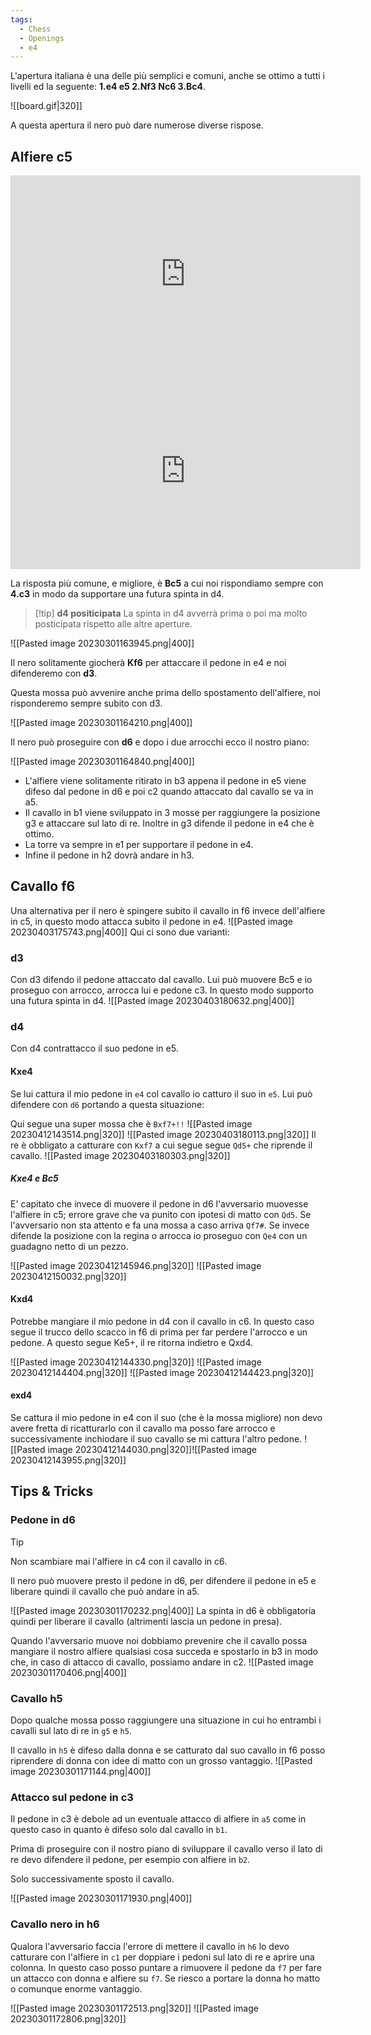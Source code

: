```yaml
---
tags:
  - Chess
  - Openings
  - e4
---
```



L'apertura italiana è una delle più semplici e comuni, anche se ottimo a tutti i livelli ed la seguente: **1.e4 e5 2.Nf3 Nc6 3.Bc4**.

![[board.gif|320]]

A questa apertura il nero può dare numerose diverse rispose.

## Alfiere c5

<div class="iframe-container">
  <iframe width="560" height="315" src="https://www.youtube.com/embed/QWTEL_2jzbo" title="YouTube video player" frameborder="0" allow="accelerometer; autoplay; clipboard-write; encrypted-media; gyroscope; picture-in-picture" allowfullscreen></iframe>
</div>

<div class="iframe-container">
  <iframe width="560" height="315" src="https://www.youtube.com/embed/4E1rc7dC9JQ" title="YouTube video player" frameborder="0" allow="accelerometer; autoplay; clipboard-write; encrypted-media; gyroscope; picture-in-picture" allowfullscreen></iframe>
</div>

La risposta più comune, e migliore, è **Bc5** a cui noi rispondiamo sempre con **4.c3** in modo da supportare una futura spinta in d4.
> [!tip] **d4 positicipata**
> La spinta in d4 avverrà prima o poi ma molto posticipata rispetto alle altre aperture.

![[Pasted image 20230301163945.png|400]]

Il nero solitamente giocherà **Kf6** per attaccare il pedone in e4 e noi difenderemo con **d3**.

Questa mossa può avvenire anche prima dello spostamento dell'alfiere, noi risponderemo sempre subito con d3.

![[Pasted image 20230301164210.png|400]]

Il nero può proseguire con **d6** e dopo i due arrocchi ecco il nostro piano:

![[Pasted image 20230301164840.png|400]]

* L'alfiere viene solitamente ritirato in b3 appena il pedone in e5 viene difeso dal pedone in d6 e poi c2 quando attaccato dal cavallo se va in a5.
* Il cavallo in b1 viene sviluppato in 3 mosse per raggiungere la posizione g3 e attaccare sul lato di re. Inoltre in g3 difende il pedone in e4 che è ottimo.
* La torre va sempre in e1 per supportare il pedone in e4.
* Infine il pedone in h2 dovrà andare in h3.

## Cavallo f6
Una alternativa per il nero è spingere subito il cavallo in f6 invece dell'alfiere in c5, in questo modo attacca subito il pedone in e4.
![[Pasted image 20230403175743.png|400]]
Qui ci sono due varianti:
### d3
Con d3 difendo il pedone attaccato dal cavallo. Lui può muovere Bc5 e io proseguo con arrocco, arrocca lui e pedone c3.
In questo modo supporto una futura spinta in d4.
![[Pasted image 20230403180632.png|400]]

### d4
Con d4 contrattacco il suo pedone in e5.
#### Kxe4
Se lui cattura il mio pedone in `e4` col cavallo io catturo il suo in `e5`.
Lui può difendere con `d6` portando a questa situazione:

Qui segue una super mossa che è `Bxf7+!!`
![[Pasted image 20230412143514.png|320]] ![[Pasted image 20230403180113.png|320]]
Il re è obbligato a catturare con `Kxf7` a cui segue segue `Qd5+` che riprende il cavallo.
![[Pasted image 20230403180303.png|320]]

##### Kxe4 e Bc5
E' capitato che invece di muovere il pedone in d6 l'avversario muovesse l'alfiere in c5; errore grave che va punito con ipotesi di matto con `Qd5`.
Se l'avversario non sta attento e fa una mossa a caso arriva `Qf7#`.
Se invece difende la posizione con la regina o arrocca io proseguo con `Qe4` con un guadagno netto di un pezzo.

![[Pasted image 20230412145946.png|320]] ![[Pasted image 20230412150032.png|320]]

#### Kxd4
Potrebbe mangiare il mio pedone in d4 con il cavallo in c6. In questo caso segue il trucco dello scacco in f6 di prima per far perdere l'arrocco e un pedone.
A questo segue Ke5+, il re ritorna indietro e Qxd4.

![[Pasted image 20230412144330.png|320]] ![[Pasted image 20230412144404.png|320]] ![[Pasted image 20230412144423.png|320]]

#### exd4
Se cattura il mio pedone in e4 con il suo (che è la mossa migliore) non devo avere fretta di ricatturarlo con il cavallo ma posso fare arrocco e successivamente inchiodare il suo cavallo se mi cattura l'altro pedone.
![[Pasted image 20230412144030.png|320]]![[Pasted image 20230412143955.png|320]]


## Tips & Tricks

### Pedone in d6

> [!tip]
> Non scambiare mai l'alfiere in c4 con il cavallo in c6.

Il nero può muovere presto il pedone in d6, per difendere il pedone in e5 e liberare quindi il cavallo che può andare in a5.

![[Pasted image 20230301170232.png|400]]
La spinta in d6 è obbligatoria quindi per liberare il cavallo (altrimenti lascia un pedone in presa).

Quando l'avversario muove noi dobbiamo prevenire che il cavallo possa mangiare il nostro alfiere qualsiasi cosa succeda e spostarlo in b3 in modo che, in caso di attacco di cavallo, possiamo andare in c2.
![[Pasted image 20230301170406.png|400]]

### Cavallo h5
Dopo qualche mossa posso raggiungere una situazione in cui ho entrambi i cavalli sul lato di re in `g5` e `h5`.

Il cavallo in `h5` è difeso dalla donna e se catturato dal suo cavallo in f6 posso riprendere di donna con idee di matto con un grosso vantaggio.
![[Pasted image 20230301171144.png|400]]

### Attacco sul pedone in c3
Il pedone in c3 è debole ad un eventuale attacco di alfiere in `a5` come in questo caso in quanto è difeso solo dal cavallo in `b1`.

Prima di proseguire con il nostro piano di sviluppare il cavallo verso il lato di re devo difendere il pedone, per esempio con alfiere in `b2`.

Solo successivamente sposto il cavallo.

![[Pasted image 20230301171930.png|400]]

### Cavallo nero in h6
Qualora l'avversario faccia l'errore di mettere il cavallo in `h6` lo devo catturare con l'alfiere in `c1` per doppiare i pedoni sul lato di re e aprire una colonna.
In questo caso posso puntare a rimuovere il pedone da `f7` per fare un attacco con donna e alfiere su `f7`. Se riesco a portare la donna ho matto o comunque enorme vantaggio.

![[Pasted image 20230301172513.png|320]] ![[Pasted image 20230301172806.png|320]]